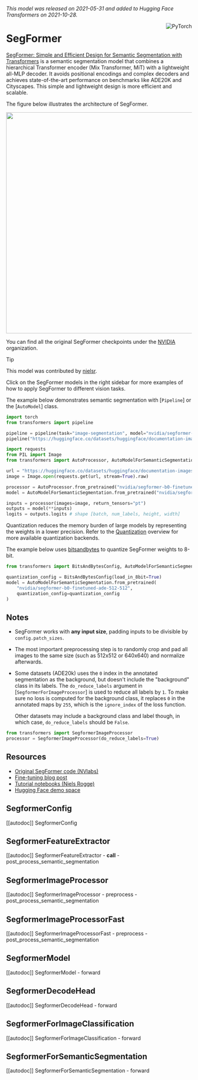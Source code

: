 <!--Copyright 2021 The HuggingFace Team. All rights reserved.

Licensed under the Apache License, Version 2.0 (the "License");
you may not use this file except in compliance with the License.
http://www.apache.org/licenses/LICENSE-2.0

Unless required by applicable law or agreed to in writing,
software distributed under the License is distributed on an "AS IS" BASIS,
WITHOUT WARRANTIES OR CONDITIONS OF ANY KIND, either express or implied.

⚠️ Note that this file is in Markdown but contains specific syntax
for our doc-builder (similar to MDX) that may not render properly
in your Markdown viewer.
-->
*This model was released on 2021-05-31 and added to Hugging Face Transformers on 2021-10-28.*

<div style="float: right;">
    <div class="flex flex-wrap space-x-1">
           <img alt="PyTorch" src="https://img.shields.io/badge/PyTorch-DE3412?style=flat&logo=pytorch&logoColor=white">
    </div>
</div>

# SegFormer

[SegFormer: Simple and Efficient Design for Semantic Segmentation with Transformers](https://huggingface.co/papers/2105.15203) is a semantic segmentation model that combines a hierarchical Transformer encoder (Mix Transformer, MiT) with a lightweight all-MLP decoder. It avoids positional encodings and complex decoders and achieves state-of-the-art performance on benchmarks like ADE20K and Cityscapes. This simple and lightweight design is more efficient and scalable.

The figure below illustrates the architecture of SegFormer.

<img width="600" src="https://huggingface.co/datasets/huggingface/documentation-images/resolve/main/segformer_architecture.png"/>

You can find all the original SegFormer checkpoints under the [NVIDIA](https://huggingface.co/nvidia/models?search=segformer) organization.

> [!TIP]
> This model was contributed by [nielsr](https://huggingface.co/nielsr).
>
> Click on the SegFormer models in the right sidebar for more examples of how to apply SegFormer to different vision tasks.

The example below demonstrates semantic segmentation with [`Pipeline`] or the [`AutoModel`] class.

<hfoptions id="usage">
<hfoption id="Pipeline">

```python
import torch
from transformers import pipeline

pipeline = pipeline(task="image-segmentation", model="nvidia/segformer-b0-finetuned-ade-512-512", torch_dtype=torch.float16)
pipeline("https://huggingface.co/datasets/huggingface/documentation-images/resolve/main/pipeline-cat-chonk.jpeg")
```

</hfoption>
<hfoption id="AutoModel">

```python
import requests
from PIL import Image
from transformers import AutoProcessor, AutoModelForSemanticSegmentation

url = "https://huggingface.co/datasets/huggingface/documentation-images/resolve/main/pipeline-cat-chonk.jpeg"
image = Image.open(requests.get(url, stream=True).raw)

processor = AutoProcessor.from_pretrained("nvidia/segformer-b0-finetuned-ade-512-512")
model = AutoModelForSemanticSegmentation.from_pretrained("nvidia/segformer-b0-finetuned-ade-512-512")

inputs = processor(images=image, return_tensors="pt")
outputs = model(**inputs)
logits = outputs.logits # shape [batch, num_labels, height, width]
```

</hfoption>

</hfoptions>

Quantization reduces the memory burden of large models by representing the weights in a lower precision. Refer to the [Quantization](../quantization/overview) overview for more available quantization backends.

The example below uses [bitsandbytes](https://huggingface.co/docs/transformers/main/en/quantization/bitsandbytes) to quantize SegFormer weights to 8-bit.

```python
from transformers import BitsAndBytesConfig, AutoModelForSemanticSegmentation

quantization_config = BitsAndBytesConfig(load_in_8bit=True)
model = AutoModelForSemanticSegmentation.from_pretrained(
    "nvidia/segformer-b0-finetuned-ade-512-512",
    quantization_config=quantization_config
)
```

## Notes

- SegFormer works with **any input size**, padding inputs to be divisible by `config.patch_sizes`.
- The most important preprocessing step is to randomly crop and pad all images to the same size (such as 512x512 or 640x640) and normalize afterwards.
- Some datasets (ADE20k) uses the `0` index in the annotated segmentation as the background, but doesn't include the "background" class in its labels. The `do_reduce_labels` argument in [`SegformerForImageProcessor`] is used to reduce all labels by `1`. To make sure no loss is computed for the background class, it replaces `0` in the annotated maps by `255`, which is the `ignore_index` of the loss function.

   Other datasets may include a background class and label though, in which case, `do_reduce_labels` should be `False`.

```python
from transformers import SegformerImageProcessor
processor = SegformerImageProcessor(do_reduce_labels=True)
```

## Resources

- [Original SegFormer code (NVlabs)](https://github.com/NVlabs/SegFormer)  
- [Fine-tuning blog post](https://huggingface.co/blog/fine-tune-segformer)  
- [Tutorial notebooks (Niels Rogge)](https://github.com/NielsRogge/Transformers-Tutorials/tree/master/SegFormer)  
- [Hugging Face demo space](https://huggingface.co/spaces/chansung/segformer-tf-transformers)  

## SegformerConfig

[[autodoc]] SegformerConfig

## SegformerFeatureExtractor

[[autodoc]] SegformerFeatureExtractor
    - __call__
    - post_process_semantic_segmentation

## SegformerImageProcessor

[[autodoc]] SegformerImageProcessor
    - preprocess
    - post_process_semantic_segmentation

## SegformerImageProcessorFast

[[autodoc]] SegformerImageProcessorFast
    - preprocess
    - post_process_semantic_segmentation

## SegformerModel

[[autodoc]] SegformerModel
    - forward

## SegformerDecodeHead

[[autodoc]] SegformerDecodeHead
    - forward

## SegformerForImageClassification

[[autodoc]] SegformerForImageClassification
    - forward

## SegformerForSemanticSegmentation

[[autodoc]] SegformerForSemanticSegmentation
    - forward
